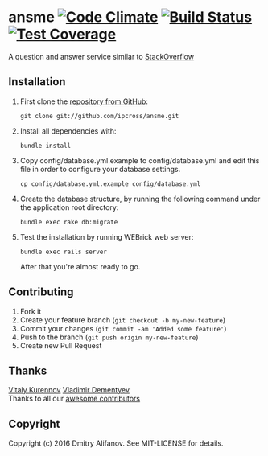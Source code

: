 
ansme [![Code Climate](https://codeclimate.com/github/ipcross/ansme/badges/gpa.svg)](https://codeclimate.com/github/ipcross/ansme) [![Build Status](https://travis-ci.org/ipcross/ansme.svg?branch=master)](https://travis-ci.org/ipcross/ansme) [![Test Coverage](https://codeclimate.com/github/ipcross/ansme/badges/coverage.svg)](https://codeclimate.com/github/ipcross/ansme/coverage)
=========

A question and answer service similar to [StackOverflow](http://stackoverflow.com/)

## Installation

1. First clone the [repository from GitHub](https://github.com/ipcross/ansme):

    ```
    git clone git://github.com/ipcross/ansme.git
    ```
    
2. Install all dependencies with:

    ```
    bundle install
    ```
    
3. Copy config/database.yml.example to config/database.yml and edit this file in order to configure your database settings.

    ```
    cp config/database.yml.example config/database.yml
    ```
    
4. Create the database structure, by running the following command under the application root directory:

    ```
    bundle exec rake db:migrate
    ```
    
5. Test the installation by running WEBrick web server:

    ```
    bundle exec rails server
    ```
    
    After that you're almost ready to go.

## Contributing

1. Fork it
2. Create your feature branch (`git checkout -b my-new-feature`)
3. Commit your changes (`git commit -am 'Added some feature'`)
4. Push to the branch (`git push origin my-new-feature`)
5. Create new Pull Request

## Thanks

[Vitaly Kurennov](https://github.com/vkurennov) [Vladimir Dementyev](https://github.com/palkan)  
Thanks to all our [awesome
contributors](https://github.com/ipcross/ansme/graphs/contributors)

## Copyright

Copyright (c) 2016 Dmitry Alifanov. See MIT-LICENSE for details.
